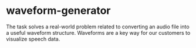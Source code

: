 # waveform-generator
The task solves a real-world problem related to converting an audio file into a useful waveform structure. Waveforms are a key way for our customers to visualize speech data.
